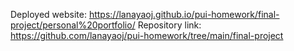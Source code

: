 Deployed website: https://lanayaoj.github.io/pui-homework/final-project/personal%20portfolio/
Repository link: https://github.com/lanayaoj/pui-homework/tree/main/final-project
